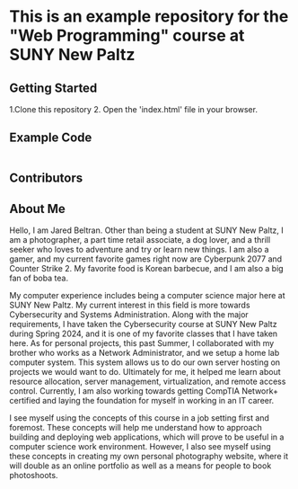 # This is an example repository for the "Web Programming" course at SUNY New Paltz

## Getting Started

1.Clone this repository
2. Open the 'index.html' file in your browser.

## Example Code

``` typescript
```
## Contributors

## About Me
Hello, I am Jared Beltran. Other than being a student at SUNY New Paltz, I am a photographer, a part time retail associate, a dog lover, and a thrill seeker who loves to adventure and try or learn new things. I am also a gamer, and my current favorite games right now are Cyberpunk 2077 and Counter Strike 2. My favorite food is Korean barbecue, and I am also a big fan of boba tea.
	
My computer experience includes being a computer science major here at SUNY New Paltz. My current interest in this field is more towards Cybersecurity and Systems Administration. Along with the major requirements, I have taken the Cybersecurity course at SUNY New Paltz during Spring 2024, and it is one of my favorite classes that I have taken here. As for personal projects, this past Summer, I collaborated with my brother who works as a Network Administrator, and we setup a home lab computer system. This system allows us to do our own server hosting on projects we would want to do. Ultimately for me, it helped me learn about resource allocation, server management, virtualization, and remote access control. Currently, I am also working towards getting CompTIA Network+ certified and laying the foundation for myself in working in an IT career.
	
I see myself using the concepts of this course in a job setting first and foremost. These concepts will help me understand how to approach building and deploying web applications, which will prove to be useful in a computer science work environment. However, I also see myself using these concepts in creating my own personal photography website, where it will double as an online portfolio as well as a means for people to book photoshoots. 
